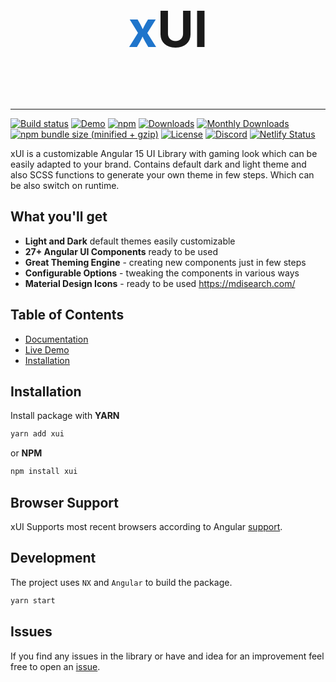 <p style="font-size: 5rem; font-weight: 700; text-align: center">
  <span style="color: #1f75cb">x</span>UI
</p>

---

[![Build status](https://circleci.com/gh/Rikarin/xui.svg?style=svg)](https://circleci.com/gh/Rikarin/xui)
[![Demo](https://img.shields.io/badge/demo-online-ed1c46.svg)](https://xuijs.org/)
[![npm](https://img.shields.io/npm/v/xui.svg?maxAge=2592000?style=plastic)](https://www.npmjs.com/package/xui)
[![Downloads](https://img.shields.io/npm/dt/xui.svg?maxAge=2592000?style=plastic)](https://www.npmjs.com/package/xui)
[![Monthly Downloads](https://img.shields.io/npm/dm/xui.svg)](https://www.npmjs.com/package/xui)
[![npm bundle size (minified + gzip)](https://img.shields.io/bundlephobia/minzip/xui.svg)](https://bundlephobia.com/result?p=xui)
[![License](https://img.shields.io/npm/l/express.svg?maxAge=2592000)](/LICENSE)
[![Discord](https://img.shields.io/discord/776258487307075594.svg?label=&logo=discord&logoColor=ffffff&color=7389D8&labelColor=6A7EC2)](https://discord.gg/aPkZsFcu)
[![Netlify Status](https://api.netlify.com/api/v1/badges/fa0cfd14-97df-47fa-8a7c-152e6d4cfda2/deploy-status)](https://app.netlify.com/sites/xui/deploys)

xUI is a customizable Angular 15 UI Library with gaming look which can be easily adapted to your brand.
Contains default dark and light theme and also SCSS functions to generate your own theme in few steps.
Which can be also switch on runtime.

## What you'll get

- **Light and Dark** default themes easily customizable
- **27+ Angular UI Components** ready to be used
- **Great Theming Engine** - creating new components just in few steps
- **Configurable Options** - tweaking the components in various ways
- **Material Design Icons** - ready to be used https://mdisearch.com/

## Table of Contents

- [Documentation](https://xuijs.org)
- [Live Demo](https://cord.dj/r)
- [Installation](#installation)

<a name="installation"></a>

## Installation

Install package with **YARN**

```bash
yarn add xui
```

or **NPM**

```bash
npm install xui
```

## Browser Support

xUI Supports most recent browsers according to Angular [support](https://angular.io/guide/browser-support).

## Development

The project uses `NX` and `Angular` to build the package.

```bash
yarn start
```

## Issues

If you find any issues in the library or have and idea for an improvement feel free to open an [issue](https://github.com/Rikarin/xui/issues).
